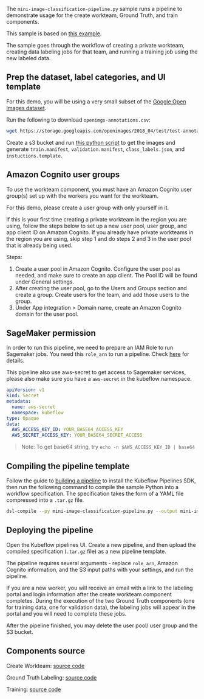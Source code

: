 The `mini-image-classification-pipeline.py` sample runs a pipeline to demonstrate usage for the create workteam, Ground Truth, and train components.

This sample is based on [this example](https://github.com/awslabs/amazon-sagemaker-examples/blob/master/ground_truth_labeling_jobs/from_unlabeled_data_to_deployed_machine_learning_model_ground_truth_demo_image_classification/from_unlabeled_data_to_deployed_machine_learning_model_ground_truth_demo_image_classification.ipynb).

The sample goes through the workflow of creating a private workteam, creating data labeling jobs for that team, and running a training job using the new labeled data.


## Prep the dataset, label categories, and UI template

For this demo, you will be using a very small subset of the [Google Open Images dataset](https://storage.googleapis.com/openimages/web/index.html).

Run the following to download `openimgs-annotations.csv`:
```bash
wget https://storage.googleapis.com/openimages/2018_04/test/test-annotations-human-imagelabels-boxable.csv -O openimgs-annotations.csv
```
Create a s3 bucket and run [this python script](https://github.com/kubeflow/pipelines/tree/master/samples/contrib/aws-samples/ground_truth_pipeline_demo/prep_inputs.py) to get the images and generate `train.manifest`, `validation.manifest`, `class_labels.json`, and `instuctions.template`.


## Amazon Cognito user groups

To use the workteam component, you must have an Amazon Cognito user group(s) set up with the workers you want for the workteam.

For this demo, please create a user group with only yourself in it.

If this is your first time creating a private workteam in the region you are using, follow the steps below to set up a new user pool, user group, and app client ID on Amazon Cognito.
If you already have private workteams in the region you are using, skip step 1 and do steps 2 and 3 in the user pool that is already being used.

Steps:
1. Create a user pool in Amazon Cognito. Configure the user pool as needed, and make sure to create an app client. The Pool ID will be found under General settings.
2. After creating the user pool, go to the Users and Groups section and create a group. Create users for the team, and add those users to the group.
3. Under App integration > Domain name, create an Amazon Cognito domain for the user pool.


## SageMaker permission

In order to run this pipeline, we need to prepare an IAM Role to run Sagemaker jobs. You need this `role_arn` to run a pipeline. Check [here](https://docs.aws.amazon.com/sagemaker/latest/dg/sagemaker-roles.html) for details.

This pipeline also use aws-secret to get access to Sagemaker services, please also make sure you have a `aws-secret` in the kubeflow namespace.

```yaml
apiVersion: v1
kind: Secret
metadata:
  name: aws-secret
  namespace: kubeflow
type: Opaque
data:
  AWS_ACCESS_KEY_ID: YOUR_BASE64_ACCESS_KEY
  AWS_SECRET_ACCESS_KEY: YOUR_BASE64_SECRET_ACCESS
```

> Note: To get base64 string, try `echo -n $AWS_ACCESS_KEY_ID | base64`


## Compiling the pipeline template

Follow the guide to [building a pipeline](https://www.kubeflow.org/docs/guides/pipelines/build-pipeline/) to install the Kubeflow Pipelines SDK, then run the following command to compile the sample Python into a workflow specification. The specification takes the form of a YAML file compressed into a `.tar.gz` file.

```bash
dsl-compile --py mini-image-classification-pipeline.py --output mini-image-classification-pipeline.tar.gz
```

## Deploying the pipeline

Open the Kubeflow pipelines UI. Create a new pipeline, and then upload the compiled specification (`.tar.gz` file) as a new pipeline template.

The pipeline requires several arguments - replace `role_arn`, Amazon Cognito information, and the S3 input paths with your settings, and run the pipeline.

If you are a new worker, you will receive an email with a link to the labeling portal and login information after the create workteam component completes.
During the execution of the two Ground Truth components (one for training data, one for validation data), the labeling jobs will appear in the portal and you will need to complete these jobs.  

After the pipeline finished, you may delete the user pool/ user group and the S3 bucket.


## Components source

Create Workteam:
  [source code](https://github.com/kubeflow/pipelines/tree/master/components/aws/sagemaker/workteam/src)

Ground Truth Labeling:
  [source code](https://github.com/kubeflow/pipelines/tree/master/components/aws/sagemaker/ground_truth/src)

Training:
  [source code](https://github.com/kubeflow/pipelines/tree/master/components/aws/sagemaker/train/src)
